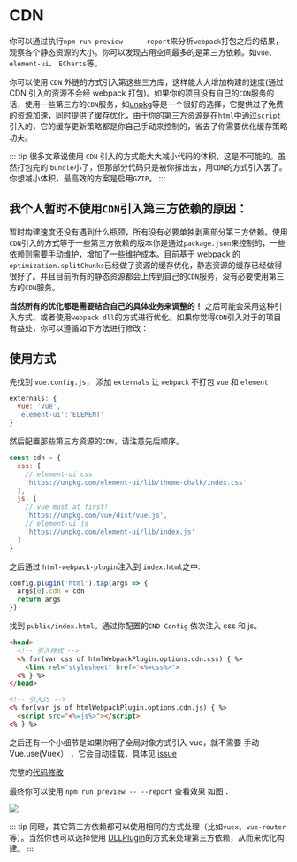 # CDN

你可以通过执行`npm run preview -- --report`来分析`webpack`打包之后的结果，观察各个静态资源的大小。你可以发现占用空间最多的是第三方依赖。如`vue`、`element-ui`、 `ECharts`等。

你可以使用 `CDN` 外链的方式引入第这些三方库，这样能大大增加构建的速度(通过 CDN 引入的资源不会经 webpack 打包)。如果你的项目没有自己的`CDN`服务的话，使用一些第三方的`CDN`服务，如[unpkg](https://unpkg.com/)等是一个很好的选择，它提供过了免费的资源加速，同时提供了缓存优化，由于你的第三方资源是在`html`中通过`script`引入的，它的缓存更新策略都是你自己手动来控制的，省去了你需要优化缓存策略功夫。

::: tip
很多文章说使用 `CDN` 引入的方式能大大减小代码的体积，这是不可能的。虽然打包完的 `bundle`小了，但那部分代码只是被你拆出去，用`CDN`的方式引入罢了。你想减小体积，最高效的方案是启用`GZIP`。
:::

## 我个人暂时不使用`CDN`引入第三方依赖的原因：

暂时构建速度还没有遇到什么瓶颈，所有没有必要单独剥离部分第三方依赖。使用`CDN`引入的方式等于一些第三方依赖的版本你是通过`package.json`来控制的，一些依赖则需要手动维护，增加了一些维护成本。目前基于 webpack 的`optimization.splitChunks`已经做了资源的缓存优化，静态资源的缓存已经做得很好了。并且目前所有的静态资源都会上传到自己的`CDN`服务，没有必要使用第三方的`CDN`服务。

**当然所有的优化都是需要结合自己的具体业务来调整的！** 之后可能会采用这种引入方式，或者使用`webpack dll`的方式进行优化。如果你觉得`CDN`引入对于的项目有益处，你可以遵循如下方法进行修改：

## 使用方式

先找到 `vue.config.js`， 添加 `externals` 让 `webpack` 不打包 `vue` 和 `element`

```js
externals: {
  vue: 'Vue',
  'element-ui':'ELEMENT'
}
```

然后配置那些第三方资源的`CDN`，请注意先后顺序。

```js
const cdn = {
  css: [
    // element-ui css
    'https://unpkg.com/element-ui/lib/theme-chalk/index.css'
  ],
  js: [
    // vue must at first!
    'https://unpkg.com/vue/dist/vue.js',
    // element-ui js
    'https://unpkg.com/element-ui/lib/index.js'
  ]
}
```

之后通过 `html-webpack-plugin`注入到 `index.html`之中:

```js
config.plugin('html').tap(args => {
  args[0].cdn = cdn
  return args
})
```

找到 `public/index.html`。通过你配置的`CND Config` 依次注入 css 和 js。

```html
<head>
  <!-- 引入样式 -->
  <% for(var css of htmlWebpackPlugin.options.cdn.css) { %>
    <link rel="stylesheet" href="<%=css%>">
  <% } %>
</head>

<!-- 引入JS -->
<% for(var js of htmlWebpackPlugin.options.cdn.js) { %>
  <script src="<%=js%>"></script>
<% } %>
```

之后还有一个小细节是如果你用了全局对象方式引入 vue，就不需要 手动 Vue.use(Vuex） ，它会自动挂载，具体见 [issue](https://github.com/vuejs/vuex/issues/731)

完整的[代码修改](https://github.com/PanJiaChen/vue-admin-template/commit/eaaa3c1ddadd114451a1a83e042f1fc56a9809a1)

最终你可以使用 `npm run preview -- --report` 查看效果 如图：

![](https://camo.githubusercontent.com/0c5bdc47aeaecc340b9a5a88325b49885538bf90/68747470733a2f2f70616e6a69616368656e2e6769746875622e696f2f696d616765732f656c656d656e742d63646e2e706e67)

::: tip
同理，其它第三方依赖都可以使用相同的方式处理（比如`vuex`、`vue-router`等）。当然你也可以选择使用 [DLLPlugin](https://webpack.docschina.org/plugins/dll-plugin/)的方式来处理第三方依赖，从而来优化构建。
:::
